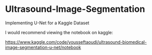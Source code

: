 # Ultrasound-Image-Segmentation
Implementing U-Net for a Kaggle Dataset

I would recommend viewing the notebook on kaggle:

https://www.kaggle.com/code/yousseftaoudi/ultrasound-biomedical-image-segmentation-u-net/notebook
